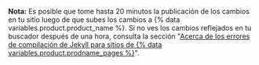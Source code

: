 **Nota:** Es posible que tome hasta 20 minutos la publicación de los cambios en tu sitio luego de que subes los cambios a {% data variables.product.product_name %}. Si no ves los cambios reflejados en tu buscador después de una hora, consulta la sección "[Acerca de los errores de compilación de Jekyll para sitios de {% data variables.product.prodname_pages %}](/articles/about-jekyll-build-errors-for-github-pages-sites)".